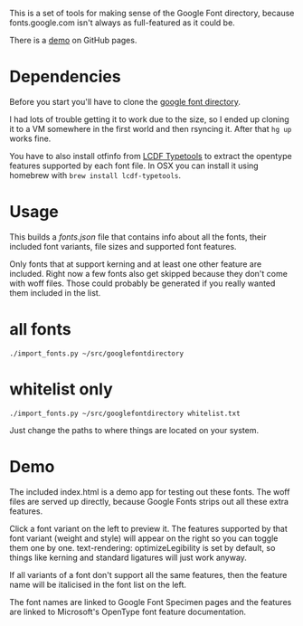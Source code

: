 This is a set of tools for making sense of the Google Font directory, because fonts.google.com isn't always as full-featured as it could be.

There is a [demo](http://code.thisarmy.com/fontsinfo/) on GitHub pages.

# Dependencies

Before you start you'll have to clone the [google font directory](https://code.google.com/p/googlefontdirectory/).

I had lots of trouble getting it to work due to the size, so I ended up cloning it to a VM somewhere in the first world and then rsyncing it. After that `hg up` works fine.

You have to also install otfinfo from [LCDF Typetools](http://www.lcdf.org/type/#typetools) to extract the opentype features supported by each font file. In OSX you can install it using homebrew with `brew install lcdf-typetools`.

# Usage

This builds a *fonts.json* file that contains info about all the fonts, their included font variants, file sizes and supported font features.

Only fonts that at support kerning and at least one other feature are included. Right now a few fonts also get skipped because they don't come with woff files. Those could probably be generated if you really wanted them included in the list.

# all fonts

`./import_fonts.py ~/src/googlefontdirectory`

# whitelist only

`./import_fonts.py ~/src/googlefontdirectory whitelist.txt`

Just change the paths to where things are located on your system.

# Demo

The included index.html is a demo app for testing out these fonts. The woff files are served up directly, because Google Fonts strips out all these extra features.

Click a font variant on the left to preview it. The features supported by that font variant (weight and style) will appear on the right so you can toggle them one by one. text-rendering: optimizeLegibility is set by default, so things like kerning and standard ligatures will just work anyway.

If all variants of a font don't support all the same features, then the feature name will be italicised in the font list on the left.

The font names are linked to Google Font Specimen pages and the features are linked to Microsoft's OpenType font feature documentation.

